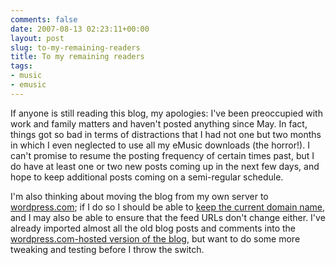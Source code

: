 ```yaml
---
comments: false
date: 2007-08-13 02:23:11+00:00
layout: post
slug: to-my-remaining-readers
title: To my remaining readers
tags:
- music
- emusic
---
```


If anyone is still reading this blog, my apologies: I've been preoccupied with work and family matters and haven't posted anything since May. In fact, things got so bad in terms of distractions that I had not one but two months in which I even neglected to use all my eMusic downloads (the horror!). I can't promise to resume the posting frequency of certain times past, but I do have at least one or two new posts coming up in the next few days, and hope to keep additional posts coming on a semi-regular schedule.

I'm also thinking about moving the blog from my own server to [wordpress.com](http://www.wordpress.com/); if I do so I should be able to [keep the current domain name](http://faq.wordpress.com/2006/11/10/domain-mapping/), and I may also be able to ensure that the feed URLs don't change either. I've already imported almost all the old blog posts and comments into the [wordpress.com-hosted version of the blog](http://swindleeeee.wordpress.com/), but want to do some more tweaking and testing before I throw the switch.
